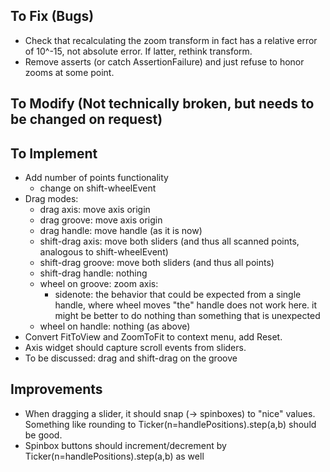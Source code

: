 ## To Fix (Bugs)
* Check that recalculating the zoom transform in fact has a relative error of 10^-15, not absolute error. If latter, rethink transform.
* Remove asserts (or catch AssertionFailure) and just refuse to honor zooms at some point.

## To Modify (Not technically broken, but needs to be changed on request)

## To Implement
* Add number of points functionality
    * change on shift-wheelEvent
* Drag modes:
    * drag axis: move axis origin
    * drag groove: move axis origin
    * drag handle: move handle (as it is now)
    * shift-drag axis: move both sliders (and thus all scanned points, analogous to shift-wheelEvent)
    * shift-drag groove: move both sliders (and thus all points)
    * shift-drag handle: nothing
    * wheel on groove: zoom axis:
        * sidenote: the behavior that could be expected from a single handle, where wheel moves "the" handle does not work here. it might be better to do nothing than something that is unexpected
    * wheel on handle: nothing (as above)
* Convert FitToView and ZoomToFit to context menu, add Reset.
* Axis widget should capture scroll events from sliders.
* To be discussed: drag and shift-drag on the groove

## Improvements
* When dragging a slider, it should snap (-> spinboxes) to "nice" values.
  Something like rounding to Ticker(n=handlePositions).step(a,b) should be good.
* Spinbox buttons should increment/decrement by Ticker(n=handlePositions).step(a,b)
  as well
